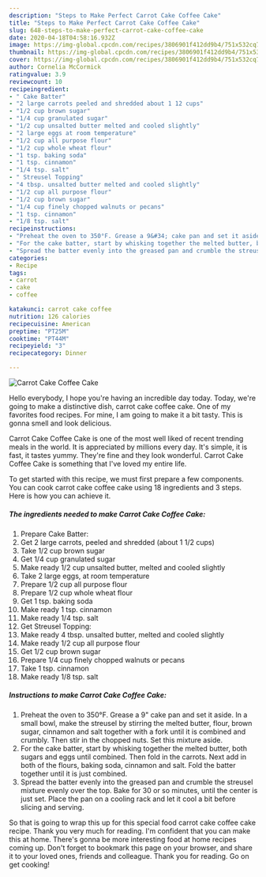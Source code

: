 ```yaml
---
description: "Steps to Make Perfect Carrot Cake Coffee Cake"
title: "Steps to Make Perfect Carrot Cake Coffee Cake"
slug: 648-steps-to-make-perfect-carrot-cake-coffee-cake
date: 2020-04-18T04:58:16.932Z
image: https://img-global.cpcdn.com/recipes/3806901f412dd9b4/751x532cq70/carrot-cake-coffee-cake-recipe-main-photo.jpg
thumbnail: https://img-global.cpcdn.com/recipes/3806901f412dd9b4/751x532cq70/carrot-cake-coffee-cake-recipe-main-photo.jpg
cover: https://img-global.cpcdn.com/recipes/3806901f412dd9b4/751x532cq70/carrot-cake-coffee-cake-recipe-main-photo.jpg
author: Cornelia McCormick
ratingvalue: 3.9
reviewcount: 10
recipeingredient:
- " Cake Batter"
- "2 large carrots peeled and shredded about 1 12 cups"
- "1/2 cup brown sugar"
- "1/4 cup granulated sugar"
- "1/2 cup unsalted butter melted and cooled slightly"
- "2 large eggs at room temperature"
- "1/2 cup all purpose flour"
- "1/2 cup whole wheat flour"
- "1 tsp. baking soda"
- "1 tsp. cinnamon"
- "1/4 tsp. salt"
- " Streusel Topping"
- "4 tbsp. unsalted butter melted and cooled slightly"
- "1/2 cup all purpose flour"
- "1/2 cup brown sugar"
- "1/4 cup finely chopped walnuts or pecans"
- "1 tsp. cinnamon"
- "1/8 tsp. salt"
recipeinstructions:
- "Preheat the oven to 350°F. Grease a 9&#34; cake pan and set it aside. In a small bowl, make the streusel by stirring the melted butter, flour, brown sugar, cinnamon and salt together with a fork until it is combined and crumbly. Then stir in the chopped nuts. Set this mixture aside."
- "For the cake batter, start by whisking together the melted butter, both sugars and eggs until combined. Then fold in the carrots. Next add in both of the flours, baking soda, cinnamon and salt. Fold the batter together until it is just combined."
- "Spread the batter evenly into the greased pan and crumble the streusel mixture evenly over the top. Bake for 30 or so minutes, until the center is just set. Place the pan on a cooling rack and let it cool a bit before slicing and serving."
categories:
- Recipe
tags:
- carrot
- cake
- coffee

katakunci: carrot cake coffee 
nutrition: 126 calories
recipecuisine: American
preptime: "PT25M"
cooktime: "PT44M"
recipeyield: "3"
recipecategory: Dinner

---
```



![Carrot Cake Coffee Cake](https://img-global.cpcdn.com/recipes/3806901f412dd9b4/751x532cq70/carrot-cake-coffee-cake-recipe-main-photo.jpg)

Hello everybody, I hope you're having an incredible day today. Today, we're going to make a distinctive dish, carrot cake coffee cake. One of my favorites food recipes. For mine, I am going to make it a bit tasty. This is gonna smell and look delicious.



Carrot Cake Coffee Cake is one of the most well liked of recent trending meals in the world. It is appreciated by millions every day. It's simple, it is fast, it tastes yummy. They're fine and they look wonderful. Carrot Cake Coffee Cake is something that I've loved my entire life.


To get started with this recipe, we must first prepare a few components. You can cook carrot cake coffee cake using 18 ingredients and 3 steps. Here is how you can achieve it.

<!--inarticleads1-->

##### The ingredients needed to make Carrot Cake Coffee Cake:

1. Prepare  Cake Batter:
1. Get 2 large carrots, peeled and shredded (about 1 1/2 cups)
1. Take 1/2 cup brown sugar
1. Get 1/4 cup granulated sugar
1. Make ready 1/2 cup unsalted butter, melted and cooled slightly
1. Take 2 large eggs, at room temperature
1. Prepare 1/2 cup all purpose flour
1. Prepare 1/2 cup whole wheat flour
1. Get 1 tsp. baking soda
1. Make ready 1 tsp. cinnamon
1. Make ready 1/4 tsp. salt
1. Get  Streusel Topping:
1. Make ready 4 tbsp. unsalted butter, melted and cooled slightly
1. Make ready 1/2 cup all purpose flour
1. Get 1/2 cup brown sugar
1. Prepare 1/4 cup finely chopped walnuts or pecans
1. Take 1 tsp. cinnamon
1. Make ready 1/8 tsp. salt




<!--inarticleads2-->

##### Instructions to make Carrot Cake Coffee Cake:

1. Preheat the oven to 350°F. Grease a 9&#34; cake pan and set it aside. In a small bowl, make the streusel by stirring the melted butter, flour, brown sugar, cinnamon and salt together with a fork until it is combined and crumbly. Then stir in the chopped nuts. Set this mixture aside.
1. For the cake batter, start by whisking together the melted butter, both sugars and eggs until combined. Then fold in the carrots. Next add in both of the flours, baking soda, cinnamon and salt. Fold the batter together until it is just combined.
1. Spread the batter evenly into the greased pan and crumble the streusel mixture evenly over the top. Bake for 30 or so minutes, until the center is just set. Place the pan on a cooling rack and let it cool a bit before slicing and serving.




So that is going to wrap this up for this special food carrot cake coffee cake recipe. Thank you very much for reading. I'm confident that you can make this at home. There's gonna be more interesting food at home recipes coming up. Don't forget to bookmark this page on your browser, and share it to your loved ones, friends and colleague. Thank you for reading. Go on get cooking!
